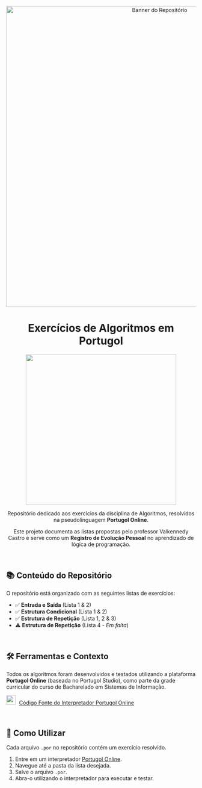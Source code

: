 <p align="center">
  <img src="https://i0.wp.com/brasap.com.br/wp-content/uploads/2020/05/Algoritmos.png?fit=512%2C288&ssl=1" width="800px" alt="Banner do Repositório">
</p>

<h1 align="center">
  Exercícios de Algoritmos em Portugol
</h1>

<p align="center">
  <img src="https://media.tenor.com/pPKOYQpTO8AAAAAM/monkey-developer.gif" width="400px" />
</p>

<p align="center">
  Repositório dedicado aos exercícios da disciplina de Algoritmos, resolvidos na pseudolinguagem <b>Portugol Online</b>.
</p>

<p align="center">
  Este projeto documenta as listas propostas pelo professor Valkennedy Castro e serve como um <b>Registro de Evolução Pessoal</b> no aprendizado de lógica de programação.
</p>

<br>

## 📚 Conteúdo do Repositório

O repositório está organizado com as seguintes listas de exercícios:

* ✅ **Entrada e Saída** (Lista 1 & 2)
* ✅ **Estrutura Condicional** (Lista 1 & 2)
* ✅ **Estrutura de Repetição** (Lista 1, 2 & 3)
* ⚠️ **Estrutura de Repetição** (Lista 4 - *Em falta*)

<br>

## 🛠️ Ferramentas e Contexto

Todos os algoritmos foram desenvolvidos e testados utilizando a plataforma **Portugol Online** (baseada no Portugol Studio), como parte da grade curricular do curso de Bacharelado em Sistemas de Informação.

<img src="https://icons.iconarchive.com/icons/hopstarter/square-flags/256/Brazil-Flag-icon.png" width="25" style="margin-right: 5px;" /> [Código Fonte do Interpretador Portugol Online](https://github.com/vinyanalista/portugol)

<br>

## 🚀 Como Utilizar

Cada arquivo `.por` no repositório contém um exercício resolvido.

1. Entre em um interpretador [Portugol Online](https://vinyanalista.github.io/portugol/).
2.  Navegue até a pasta da lista desejada.
3.  Salve o arquivo `.por`.
4.  Abra-o utilizando o interpretador para executar e testar.
